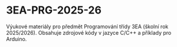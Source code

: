 # 3EA-PRG-2025-26
Výukové materiály pro předmět Programování třídy 3EA (školní rok 2025/2026). Obsahuje zdrojové kódy v jazyce C/C++ a příklady pro Arduino.

